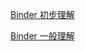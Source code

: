 [Binder 初步理解](http://www.jianshu.com/p/fa0a251985d3)


[Binder 一般理解](http://www.jianshu.com/p/23a1acefd2c9)